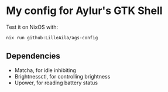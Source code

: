 # My config for Aylur's GTK Shell

Test it on NixOS with:

```bash
nix run github:LilleAila/ags-config
```

## Dependencies

- Matcha, for idle inhibiting
- Brightnessctl, for controlling brightness
- Upower, for reading battery status
